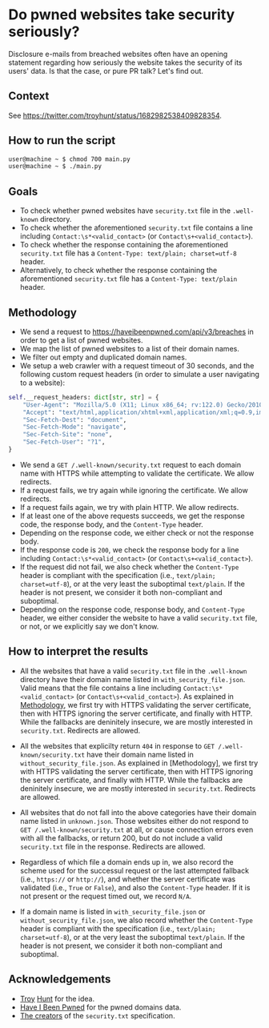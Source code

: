 # Do pwned websites take security seriously?

Disclosure e-mails from breached websites often have an opening statement regarding how seriously the website takes the security of its users' data. Is that the case, or pure PR talk? Let's find out.

## Context

See <https://twitter.com/troyhunt/status/1682982538409828354>.

## How to run the script

```bash
user@machine ~ $ chmod 700 main.py
user@machine ~ $ ./main.py
```

## Goals

* To check whether pwned websites have `security.txt` file in the `.well-known` directory.
* To check whether the aforementioned `security.txt` file contains a line including `Contact:\s*<valid_contact>` (or `Contact\s+<valid_contact>`).
* To check whether the response containing the aforementioned `security.txt` file has a `Content-Type: text/plain; charset=utf-8` header.
* Alternatively, to check whether the response containing the aforementioned `security.txt` file has a `Content-Type: text/plain` header.

## Methodology

* We send a request to <https://haveibeenpwned.com/api/v3/breaches> in order to get a list of pwned websites.
* We map the list of pwned websites to a list of their domain names.
* We filter out empty and duplicated domain names.
* We setup a web crawler with a request timeout of 30 seconds, and the following custom request headers (in order to simulate a user navigating to a website):

```python
self.__request_headers: dict[str, str] = {
    "User-Agent": "Mozilla/5.0 (X11; Linux x86_64; rv:122.0) Gecko/20100101 Firefox/122.0",
    "Accept": "text/html,application/xhtml+xml,application/xml;q=0.9,image/webp,*/*;q=0.8",
    "Sec-Fetch-Dest": "document",
    "Sec-Fetch-Mode": "navigate",
    "Sec-Fetch-Site": "none",
    "Sec-Fetch-User": "?1",
}
```

* We send a `GET /.well-known/security.txt` request to each domain name with HTTPS while attempting to validate the certificate. We allow redirects.
* If a request fails, we try again while ignoring the certificate. We allow redirects.
* If a request fails again, we try with plain HTTP. We allow redirects.
* If at least one of the above requests succeeds, we get the response code, the response body, and the `Content-Type` header.
* Depending on the response code, we either check or not the response body.
* If the response code is `200`, we check the response body for a line including `Contact:\s*<valid_contact>` (or `Contact\s+<valid_contact>`).
* If the request did not fail, we also check whether the `Content-Type` header is compliant with the specification (i.e., `text/plain; charset=utf-8`), or at the very least the suboptimal `text/plain`. If the header is not present, we consider it both non-compliant and suboptimal.
* Depending on the response code, response body, and `Content-Type` header, we either consider the website to have a valid `security.txt` file, or not, or we explicitly say we don't know.

## How to interpret the results

* All the websites that have a valid `security.txt` file in the `.well-known` directory have their domain name listed in `with_security_file.json`. Valid means that the file contains a line including `Contact:\s*<valid_contact>` (or `Contact\s+<valid_contact>`). As explained in [Methodology](#methodology), we first try with HTTPS validating the server certificate, then with HTTPS ignoring the server certificate, and finally with HTTP. While the fallbacks are deninitely insecure, we are mostly interested in `security.txt`. Redirects are allowed.

* All the websites that explicilty return `404` in response to `GET /.well-known/security.txt` have their domain name listed in `without_security_file.json`. As explained in [Methodology], we first try with HTTPS validating the server certificate, then with HTTPS ignoring the server certificate, and finally with HTTP. While the fallbacks are deninitely insecure, we are mostly interested in `security.txt`. Redirects are allowed.

* All websites that do not fall into the above categories have their domain name listed in `unknown.json`. Those websites either do not respond to `GET /.well-known/security.txt` at all, or cause connection errors even with all the fallbacks, or return 200, but do not include a valid `security.txt` file in the response. Redirects are allowed.

* Regardless of which file a domain ends up in, we also record the scheme used for the successul request or the last attempted fallback (i.e., `https://` or `http://`), and whether the server certificate was validated (i.e., `True` or `False`), and also the `Content-Type` header. If it is not present or the request timed out, we record `N/A`.

* If a domain name is listed in `with_security_file.json` or `without_security_file.json`, we also record whether the `Content-Type` header is compliant with the specification (i.e., `text/plain; charset=utf-8`), or at the very least the suboptimal `text/plain`. If the header is not present, we consider it both non-compliant and suboptimal.

## Acknowledgements

* [Troy](https://www.troyhunt.com) [Hunt](https://twitter.com/troyhunt) for the idea.
* [Have I Been Pwned](https://haveibeenpwned.com/) for the pwned domains data.
* [The creators](https://securitytxt.org/) of the `security.txt` specification.
